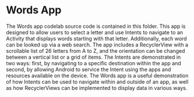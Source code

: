 # Words App

The Words app codelab source code is contained in this folder. This app is designed to allow users to select a letter and use Intents to navigate to an Activity that displays words starting with that letter. Additionally, each word can be looked up via a web search. The app includes a RecyclerView with a scrollable list of 26 letters from A to Z, and the orientation can be changed between a vertical list or a grid of items. The Intents are demonstrated in two ways: first, by navigating to a specific destination within the app and second, by allowing Android to service the Intent using the apps and resources available on the device. The Words app is a useful demonstration of how Intents can be used to navigate within and outside of an app, as well as how RecyclerViews can be implemented to display data in various ways.

